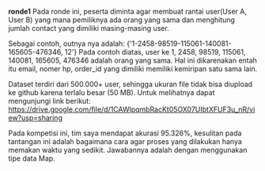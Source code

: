 **ronde1**
Pada ronde ini, peserta diminta agar membuat rantai user(User A, User B) yang mana pemiliknya ada orang yang sama dan menghitung jumlah contact yang dimiliki masing-masing user.

Sebagai contoh, outnya nya adalah: {'1-2458-98519-115061-140081-165605-476346, 12'}
Pada contoh diatas, user ke 1, 2458, 98519, 115061, 140081, 165605, 476346 adalah orang yang sama. Hal ini dikarenakan entah itu email, nomer hp, order_id yang dimiliki memiliki kemiripan satu sama lain.

Dataset terdiri dari 500.000+ user, sehingga ukuran file tidak bisa diupload ke github karena terlalu besar (50 MB). Untuk melihatnya dapat mengunjungi link berikut:
https://drive.google.com/file/d/1CAWlpqmbRacKt05OX07UIbtXFUF3u_nR/view?usp=sharing

Pada kompetisi ini, tim saya mendapat akurasi 95.326%, kesulitan pada tantangan ini adalah bagaimana cara agar proses yang dilakukan hanya memakan waktu yang sedikit. Jawabannya adalah dengan menggunakan tipe data Map.
